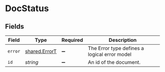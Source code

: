 # DocStatus


## Fields

| Field                                                 | Type                                                  | Required                                              | Description                                           |
| ----------------------------------------------------- | ----------------------------------------------------- | ----------------------------------------------------- | ----------------------------------------------------- |
| `error`                                               | [shared.ErrorT](../../../sdk/models/shared/errort.md) | :heavy_minus_sign:                                    | The Error type defines a logical error model          |
| `id`                                                  | *string*                                              | :heavy_minus_sign:                                    | An id of the document.                                |